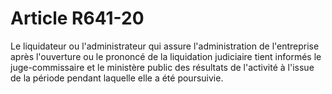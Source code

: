 # Article R641-20

Le liquidateur ou l'administrateur qui assure l'administration de l'entreprise après l'ouverture ou le prononcé de la liquidation judiciaire tient informés le juge-commissaire et le ministère public des résultats de l'activité à l'issue de la période pendant laquelle elle a été poursuivie.